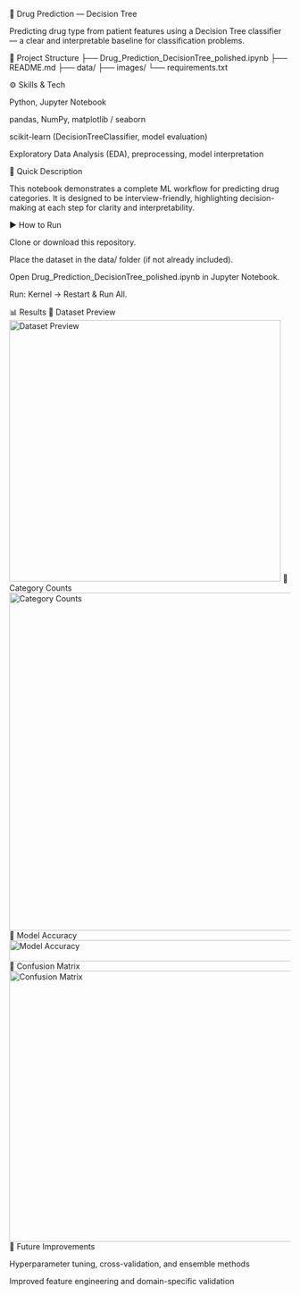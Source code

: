 💊 Drug Prediction — Decision Tree

Predicting drug type from patient features using a Decision Tree classifier — a clear and interpretable baseline for classification problems.

📂 Project Structure
├── Drug_Prediction_DecisionTree_polished.ipynb
├── README.md
├── data/
├── images/
└── requirements.txt

⚙️ Skills & Tech

Python, Jupyter Notebook

pandas, NumPy, matplotlib / seaborn

scikit-learn (DecisionTreeClassifier, model evaluation)

Exploratory Data Analysis (EDA), preprocessing, model interpretation

📝 Quick Description

This notebook demonstrates a complete ML workflow for predicting drug categories.
It is designed to be interview-friendly, highlighting decision-making at each step for clarity and interpretability.

▶️ How to Run

Clone or download this repository.

Place the dataset in the data/ folder (if not already included).

Open Drug_Prediction_DecisionTree_polished.ipynb in Jupyter Notebook.

Run: Kernel → Restart & Run All.

📊 Results
🔹 Dataset Preview
<img width="486" height="468" alt="Dataset Preview" src="https://github.com/user-attachments/assets/a71062a8-6aa0-4dfe-b2dd-e446599cf6c3" />
🔹 Category Counts
<img width="702" height="605" alt="Category Counts" src="https://github.com/user-attachments/assets/216454dd-de08-4372-b85d-de8592c3b446" />
🔹 Model Accuracy
<img width="722" height="38" alt="Model Accuracy" src="https://github.com/user-attachments/assets/bddd5fbd-c2c9-4df8-9c08-234824936c1e" />
🔹 Confusion Matrix
<img width="642" height="485" alt="Confusion Matrix" src="https://github.com/user-attachments/assets/6f319c8b-da58-4af8-8765-2a4d53ed044c" />
🚀 Future Improvements

Hyperparameter tuning, cross-validation, and ensemble methods

Improved feature engineering and domain-specific validation
